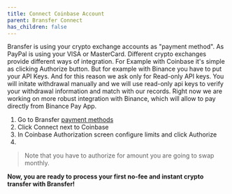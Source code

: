 ```yaml
---
title: Connect Coinbase Account
parent: Bransfer Connect
has_children: false
---
```


Bransfer is using your crypto exchange accounts as "payment method". As PayPal is using your VISA or MasterCard.
Different crypto exchanges provide different ways of integration. For Example with Coinbase it's simple as clicking Authorize button.
But for example with Binance you have to put your API Keys. And for this reason we ask only for Read-only API keys.
You will initate withdrawal manually and we will use read-only api keys to verify your withdrawal information and match with our records.
Right now we are working on more robust integration with Binance, which will allow to pay directly from Binance Pay App.

1. Go to Bransfer [payment methods](https://connect.bransfer.io/paymentmethods)
1. Click Connect next to Coinbase
1. In Coinbase Authorization screen configure limits and click Authorize
2. 
> Note that you have to authorize for amount you are going to swap monthly.

**Now, you are ready to process your first no-fee and instant crypto transfer with Bransfer!**

